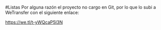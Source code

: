 #Listas
Por alguna razón el proyecto no cargo en Git, por lo que lo subi a WeTransfer con el siguiente enlace:

https://we.tl/t-yWQcaP5I3N
